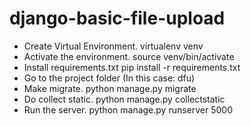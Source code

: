 # django-basic-file-upload
- Create Virtual Environment.
virtualenv venv
- Activate the environment.
source venv/bin/activate
- Install requirements.txt
pip install -r requirements.txt
- Go to the project folder (In this case: dfu)
- Make migrate.
python manage.py migrate
- Do collect static.
python manage.py collectstatic
- Run the server.
python manage.py runserver 5000
